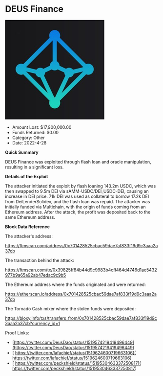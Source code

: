 # DEUS Finance
![DEUS Finance](/rektimages/DEUS-Finance.png)
- Amount Lost: $17,900,000.00
- Funds Returned: $0.00
- Category: Other
- Date: 2022-4-28

**Quick Summary**

DEUS Finance was exploited through flash loan and oracle manipulation, resulting in a significant loss.

  


 **Details of the Exploit**

The attacker initiated the exploit by flash loaning 143.2m USDC, which was then swapped to 9.5m DEI via sAMM-USDC/DEI_USDC-DEI, causing an increase in DEI price. 71k DEI was used as collateral to borrow 17.2k DEI from DeiLenderSolidex, and the flash loan was repaid. The attacker was initially funded via Multichain, with the origin of funds coming from an Ethereum address. After the attack, the profit was deposited back to the same Ethereum address.

  


 **Block Data Reference**

The attacker's address:

https://ftmscan.com/address/0x701428525cbac59dae7af833f19d9c3aaa2a37cb

The transaction behind the attack:

https://ftmscan.com/tx/0x39825ff84b44d9c9983b4cff464d4746d1ae5432977b9a65a92ab47edac9c9b5

The Ethereum address where the funds originated and were returned:

https://etherscan.io/address/0x701428525cbac59dae7af833f19d9c3aaa2a37cb

The Tornado Cash mixer where the stolen funds were deposited:

https://bloxy.info/txs/transfers_from/0x701428525cbac59dae7af833f19d9c3aaa2a37cb?currency_id=1


Proof Links:
- [https://twitter.com/DeusDao/status/1519574219419496449](https://twitter.com/DeusDao/status/1519574219419496449)
- [ https://twitter.com/lafachief/status/1519624600719663106]( https://twitter.com/lafachief/status/1519624600719663106)
- [ https://twitter.com/peckshield/status/1519530463337250817]( https://twitter.com/peckshield/status/1519530463337250817)


